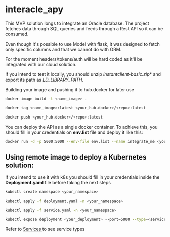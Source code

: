 # interacle_apy



This MVP solution longs to integrate an Oracle database. The project fetches data through SQL queries and feeds through a Rest API so it can be consumed.

Even though it's possible to use Model with flask, it was designed to fetch only specific columns and that we cannot do with ORM.

For the moment headers/tokens/auth will be hard coded as it'll be integrated with our cloud solution.


If you intend to test it locally, you should unzip **instantclient-basic*.zip** and export its path as *LD_LIBRARY_PATH*.


Building your image and pushing it to hub.docker for later use

```bash
docker image build -t <name_image> .

docker tag <name_image>:latest <your_hub.docker>/<repo>:latest

docker push <your_hub.docker>/<repo>:latest
```



You can deploy the API as a single docker container. To achieve this, you should fill in your credentials on **env.list** file and deploy it like this:

```bash
docker run -d -p 5000:5000 --env-file env.list --name integrate_me <your_hub.docker>/<repo>:latest
```



## Using remote image to deploy a Kubernetes solution:

If you intend to use it with k8s you should fill in your credentials inside the **Deployment.yaml** file before taking the next steps



```bash
kubectl create namespace <your_namespace>

kubectl apply -f deployment.yaml -n <your_namespace>

kubectl apply -f service.yaml -n <your_namespace>

kubectl expose deployment <your_deployment> --port=5000 --type=<service_type>
```

Refer to [ Services ](https://kubernetes.io/docs/concepts/services-networking/service/ )to see service types







